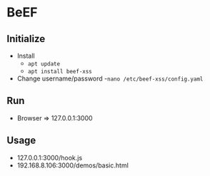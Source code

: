# BeEF

## Initialize
- Install
  - ```apt update```
  - ```apt install beef-xss```
- Change username/password
  -```nano /etc/beef-xss/config.yaml```

## Run
- Browser => 127.0.0.1:3000

## Usage
- 127.0.0.1:3000/hook.js
- 192.168.8.106:3000/demos/basic.html
